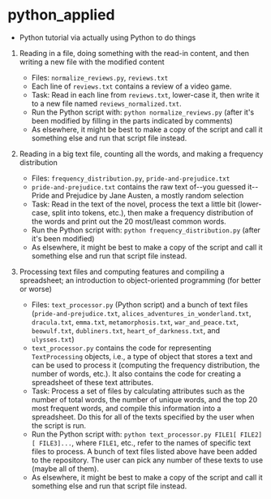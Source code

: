 # python_applied
- Python tutorial via actually using Python to do things

1. Reading in a file, doing something with the read-in content, and then writing a new file with the modified content
    - Files: `normalize_reviews.py`, `reviews.txt`
    - Each line of `reviews.txt` contains a review of a video game.
    - Task: Read in each line from `reviews.txt`, lower-case it, then write it to a new file named `reviews_normalized.txt`.
    - Run the Python script with: `python normalize_reviews.py` (after it's been modified by filling in the parts indicated by comments)
    - As elsewhere, it might be best to make a copy of the script and call it something else and run that script file instead.

2. Reading in a big text file, counting all the words, and making a frequency distribution
    - Files: `frequency_distribution.py`, `pride-and-prejudice.txt`
    - `pride-and-prejudice.txt` contains the raw text of--you guessed it--Pride and Prejudice by Jane Austen, a mostly random selection
    - Task: Read in the text of the novel, process the text a little bit (lower-case, split into tokens, etc.), then make a frequency distribution of the words and print out the 20 most/least common words.
    - Run the Python script with: `python frequency_distribution.py` (after it's been modified)
    - As elsewhere, it might be best to make a copy of the script and call it something else and run that script file instead.

3. Processing text files and computing features and compiling a spreadsheet; an introduction to object-oriented programming (for better or worse)
    - Files: `text_processor.py` (Python script) and a bunch of text files (`pride-and-prejudice.txt`, `alices_adventures_in_wonderland.txt`, `dracula.txt`, `emma.txt`, `metamorphosis.txt`, `war_and_peace.txt`, `beowulf.txt`, `dubliners.txt`, `heart_of_darkness.txt`, and `ulysses.txt`)
    - `text_processor.py` contains the code for representing `TextProcessing` objects, i.e., a type of object that stores a text and can be used to process it (computing the frequency distribution, the number of words, etc.). It also contains the code for creating a spreadsheet of these text attributes.
    - Task: Process a set of files by calculating attributes such as the number of total words, the number of unique words, and the top 20 most frequent words, and compile this information into a spreadsheet. Do this for all of the texts specified by the user when the script is run.
    - Run the Python script with: `python text_processor.py FILE1[ FILE2][ FILE3]...`, where `FILE1`, etc., refer to the names of specific text files to process. A bunch of text files listed above have been added to the repository. The user can pick any number of these texts to use (maybe all of them).
    - As elsewhere, it might be best to make a copy of the script and call it something else and run that script file instead.
